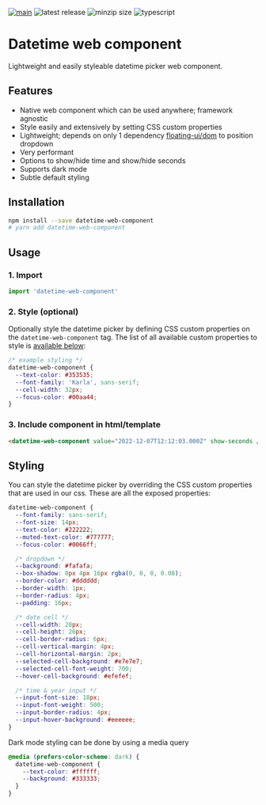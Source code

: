 [![main](https://github.com/lorenzvanherwaarden/datetime-web-component/actions/workflows/main.yml/badge.svg)](https://github.com/lorenzvanherwaarden/datetime-web-component/actions/workflows/main.yml)
![latest release](https://badgen.net/github/release/lorenzvanherwaarden/datetime-web-component)
![minzip size](https://badgen.net/bundlephobia/minzip/datetime-web-component)
![typescript](https://badgen.net/badge/icon/typescript?icon=typescript&label)

# Datetime web component

Lightweight and easily styleable datetime picker web component.

## Features

- Native web component which can be used anywhere; framework agnostic
- Style easily and extensively by setting CSS custom properties
- Lightweight; depends on only 1 dependency [floating-ui/dom](https://www.npmjs.com/package/@floating-ui/dom) to position dropdown
- Very performant
- Options to show/hide time and show/hide seconds
- Supports dark mode
- Subtle default styling

## Installation

```bash
npm install --save datetime-web-component
# yarn add datetime-web-component
```

## Usage

### 1. Import

```js
import 'datetime-web-component'
```

### 2. Style (optional)

Optionally style the datetime picker by defining CSS custom properties on the `datetime-web-component` tag. The list of all available custom properties to style is [available below](#styling):

```css
/* example styling */
datetime-web-component {
  --text-color: #353535;
  --font-family: 'Karla', sans-serif;
  --cell-width: 32px;
  --focus-color: #00aa44;
}
```

### 3. Include component in html/template

```html
<datetime-web-component value="2022-12-07T12:12:03.000Z" show-seconds />
```

## Styling

You can style the datetime picker by overriding the CSS custom properties that are used in our css. These are all the exposed properties:

```css
datetime-web-component {
  --font-family: sans-serif;
  --font-size: 14px;
  --text-color: #222222;
  --muted-text-color: #777777;
  --focus-color: #0066ff;

  /* dropdown */
  --background: #fafafa;
  --box-shadow: 0px 4px 16px rgba(0, 0, 0, 0.08);
  --border-color: #dddddd;
  --border-width: 1px;
  --border-radius: 4px;
  --padding: 16px;

  /* date cell */
  --cell-width: 28px;
  --cell-height: 26px;
  --cell-border-radius: 6px;
  --cell-vertical-margin: 4px;
  --cell-horizontal-margin: 2px;
  --selected-cell-background: #e7e7e7;
  --selected-cell-font-weight: 700;
  --hover-cell-background: #efefef;

  /* time & year input */
  --input-font-size: 18px;
  --input-font-weight: 500;
  --input-border-radius: 4px;
  --input-hover-background: #eeeeee;
}
```

Dark mode styling can be done by using a media query

```css
@media (prefers-color-scheme: dark) {
  datetime-web-component {
    --text-color: #ffffff;
    --background: #333333;
  }
}
```
